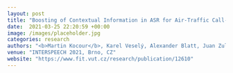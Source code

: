 ```yaml
---
layout: post
title: "Boosting of Contextual Information in ASR for Air-Traffic Call-Sign Recognition"
date:  2021-03-25 22:20:59 +00:00
image: /images/placeholder.jpg
categories: research
authors: "<b>Martin Kocour</b>, Karel Veselý, Alexander Blatt, Juan Zuluaga-Gomez, Igor Szöke, Jan Černocký, Dietrich Klakow, Petr Motlíček"
venue: "INTERSPEECH 2021, Brno, CZ"
website: "https://www.fit.vut.cz/research/publication/12610"
---
```


